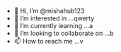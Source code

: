 - 👋 Hi, I’m @mishahub123
- 👀 I’m interested in ...qwerty
- 🌱 I’m currently learning ...a
- 💞️ I’m looking to collaborate on ...b
- 📫 How to reach me ...v

<!---
mishahub123/mishahub123 is a ✨ special ✨ repository because its `README.md` (this file) appears on your GitHub profile.
You can click the Preview link to take a look at your changes.
--->
